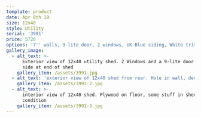```yaml
---
template: product
date: Apr 8th 19
size: 12x40
style: Utility
serial: '3991'
price: 5720
options: '7'' walls, 9-lite door, 2 windows, UK Blue siding, White trim, Charcoal roof'
gallery_image:
  - alt_text: >-
      Exterior view of 12x40 utility shed. 2 Windows and a 9-lite door on left
      side at end of shed
    gallery_item: /assets/3991.jpg
  - alt_text: 'exterior view of 12x40 shed from rear. Hole in wall, decent condition'
    gallery_item: /assets/3991-2.jpg
  - alt_text: >-
      interior view of 12x40 shed. Plywood on floor, some stuff in shed, good
      condition
    gallery_item: /assets/3991-3.jpg
---
```


